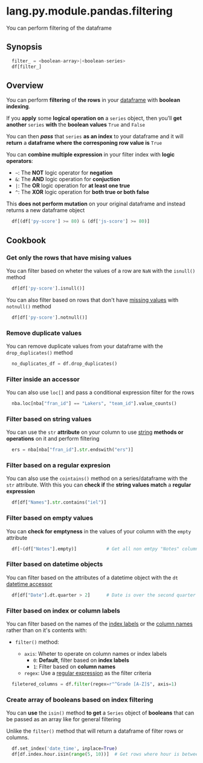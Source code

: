 # lang.py.module.pandas.filtering

You can perform filtering of the dataframe

## Synopsis

```py
  filter_ = <boolean-array>|<boolean-series>
  df[filter_]
```

## Overview

You can perform **filtering** of **the rows** in your [dataframe](./5t4z.md)
with **boolean indexing**.

If you **apply** some **logical operation on** a `series` object, then you’ll
**get another** `series` **with** the **boolean values** `True` and `False`

You can then **_pass_** that `series` **as an index** to your dataframe and it will
**return** a **dataframe where the corresponing row value is** `True`

You can **combine multiple expression** in your filter index with **logic
operators**:

- `~`: The **NOT** logic operator for **negation**
- `&`: The **AND** logic operation for **conjuction**
- `|`: The **OR** logic operation for **at least one true**
- `^`: The **XOR** logic operation for **both true or both false**

This **does not perform mutation** on your original dataframe and instead
returns a new dataframe object

```py
  df[(df['py-score'] >= 80) & (df['js-score'] >= 80)]
```

## Cookbook

### Get only the rows that have mising values

You can filter based on wheter the values of a row are `NaN` with the
`isnull()` method

```py
  df[df['py-score'].isnull()]
```

You can also filter based on rows that don't have [missing values](./yptc.md) with
`notnull()` method

```py
  df[df['py-score'].notnull()]
```

### Remove duplicate values

You can remove duplicate values from your dataframe with the
`drop_duplicates()` method

```py
  no_duplicates_df = df.drop_duplicates()
```

### Filter inside an accessor

You can also use `loc[]` and pass a conditional expression filter for the rows

```py
  nba.loc[nba["fran_id"] == "Lakers", "team_id"].value_counts()
```

### Filter based on string values

You can use the `str` **attribute** on your column to use [string](./4t3v.md)
**methods or operations** on it and perform filtering

```py
  ers = nba[nba["fran_id"].str.endswith("ers")]
```

### Filter based on a regular expresion

You can also use the `cointains()` method on a series/dataframe with the `str`
attribute. With this you can **check if** the **string values match** a **regular
expression**

```py
  df[df["Names"].str.contains("iel")]
```

### Filter based on empty values

You can **check for emptyness** in the values of your column with the `empty`
attribute

```py
  df[~(df["Notes"].empty)]           # Get all non emtpy "Notes" columns
```

### Filter based on datetime objects

You can filter based on the attributes of a datetime object with the `dt`
[datetime accessor](./umhf.md)

```py
  df[df["Date"].dt.quarter > 2]      # Date is over the second quarter of the year
```

### Filter based on index or column labels

You can filter based on the names of the [index labels](./271q.md) or the
[column names](./6j2u.md) rather than on it's contents with:

- `filter()` method:

  - `axis`: Wheter to operate on column names or index labels
    - `0`: **Default**, filter based on **index labels**
    - `1`: Filter based on **column names**
  - `regex`: Use a [regular expression](./cbw4.md) as the filter criteria

```py
  filetered_columns = df.filter(regex=r"^Grade [A-Z]$", axis=1)
```

### Create array of booleans based on index filtering

You can **use** the `isin()` method **to get** a `Series` object of
**booleans** that can be passed as an array like for general filtering

Unlike the `filter()` method that will return a dataframe of filter rows or
columns.

```py
  df.set_index('date_time', inplace=True)
  df[df.index.hour.isin(range(5, 10))]  # Get rows where hour is between 5 and 10
```
